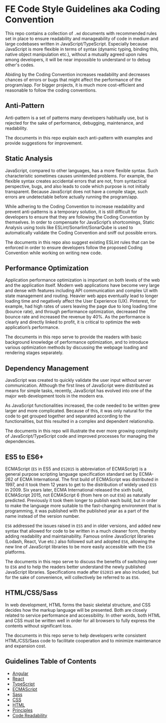 # FE Code Style Guidelines aka Coding Convention

This repo contains a collection of `.md` documents with recommended rules set in place to ensure readability and manageability of code in medium and large codebases written in JavaScript/TypeScript.
Especially because JavaScript is more flexible in terms of syntax (dynamic typing, binding this, native object manipulation etc.), without a mutually agreed upon rules among developers, it will be near impossible to understand or to debug other's codes.

Abiding by the Coding Convention increases readability and decreases chances of errors or bugs that might affect the performance of the program/app.
For bigger projects, it is much more cost-efficient and reasonable to follow the coding conventions.

## Anti-Pattern

Anti-pattern is a set of patterns many developers habitually use, but is rejected for the sake of performance, debugging, maintenance, and readability.

The documents in this repo explain each anti-pattern with examples and provide suggestions for improvement.

## Static Analysis

JavaScript, compared to other languages, has a more flexible syntax. Such characteristic sometimes causes unintended problems.
For example, the flexible syntax creates accidental errors that are not, from syntactical perspective, bugs, and also leads to code which purpose is not initially transparent.
Because JavaScript does not have a compile stage, such errors are undetectable before actually running the program/app.

While adhering to the Coding Convention to increase readability and prevent anti-patterns is a temporary solution, it is still difficult for developers to ensure that they are following the Coding Convention by themselves.
In order to compensate for JavaScript’s shortcomings, Static Analysis using tools like ESLint/Sonarlint/SonarQube is used to automatically validate the Coding Convention and sniff out possible errors.

The documents in this repo also suggest existing ESLint rules that can be enforced in order to ensure developers follow the proposed Coding Convention while working on writing new code.

## Performance Optimization

Application performance optimization is important on both levels of the web and the application itself. Modern web applications have become very large and dense with features including API communication and complex UI with state management and routing.
Heavier web apps eventually lead to longer loading time and negatively affect the User Experience (UX).
Pinterest, for example, had high rates of users leaving the page due to long loading time (bounce rate), and through performance optimization, decreased the bounce rate and increased the revenue by 40%.
As the performance is clearly and directly linked to profit, it is critical to optimize the web application’s performance.

The documents in this repo serve to provide the readers with basic background knowledge of performance optimization, and to introduce various optimization methods by discussing the webpage loading and rendering stages separately.

## Dependency Management

JavaScript was created to quickly validate the user input without server communication. Although the first lines of JavaScript were distributed as means for simple tasks, recently, JavaScript has evolved into one of the major web development tools in the modern era.

As JavaScript functionalities increased, the code needed to be written grew larger and more complicated. Because of this, it was only natural for the code to get grouped together and separated according to the functionalities, but this resulted in a complex and dependent relationship.

The documents in this repo will illustrate the ever more growing complexity of JavaScript/TypeScript code and improved processes for managing the dependencies.

## ES5 to ES6+

ECMAScript (`ES` in ES5 and `ES2015` is abbreviation of ECMAScript) is a general purpose scripting language specification standard set by ECMA-262 of ECMA International.
The first build of ECMAScript was distributed in 1997, and it took them 12 years to get to the distribution of widely used `ES5` in 2009. Six years later, ECMA International released the sixth build, ECMAScript 2015, not ECMAScript 6 (from here on out `ES6`) as naturally predicted.
Previously it took them longer to publish each build, but in order to make the language more suitable to the fast-changing environment that is programming, it was published with the published year as a part of the name instead of the version number.

`ES6` addressed the issues raised in `ES5` and in older versions, and added new syntax that allowed for code to be written in a much cleaner form, thereby adding readability and maintainability.
Famous online JavaScript libraries (Lodash, React, Vue etc.) also followed suit and adopted `ES6`, allowing the new line of JavaScript libraries to be more easily accessible with the `ES6` platforms.

The documents in this repo serve to discuss the benefits of switching over to `ES6` and to help the readers better understand the newly published JavaScript libraries. Specifications made after `ES2015` are also included, but for the sake of convenience, will collectively be referred to as `ES6`.

## HTML/CSS/Sass

In web development, HTML forms the basic skeletal structure, and CSS decides how the markup language will be presented. Both are closely related to service performance and accessibility.
In other words, both HTML and CSS must be written well in order for all browsers to fully express the contents without significant loss.

The documents in this repo serve to help developers write consistent HTML/CSS/Sass code to facilitate cooperation and to minimize maintenance and expansion cost.

## Guidelines Table of Contents

- [Angular](./guidelines/angular.md#angular-guidelines-and-best-practicesanchors)
- [React](./guidelines/react.md#react-guidelines-and-best-practices)
- [TypeScript](./guidelines/typescript.md#typescript-guidelines-and-best-practices)
- [ECMAScript](./guidelines/ecmascript.md#ecmascript-guidelines-and-best-practices)
- [Sass](./guidelines/sass.md#sass-guidelines-and-best-practices)
- [CSS](./guidelines/css.md#css-guidelines-and-best-practices)
- [HTML](./guidelines/html.md#html-guidelines-and-best-practices)
- [Principles](./guidelines/principles.md#principles)
- [Code Readability](./guidelines/code.readability.md#code-readability-guidelines-and-best-practices)

